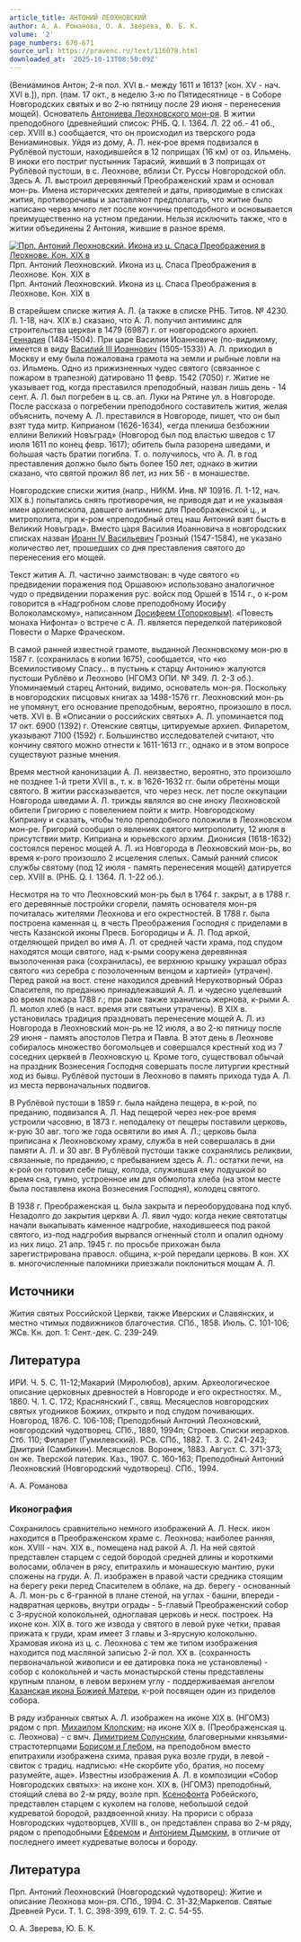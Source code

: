 ```yaml
---
article_title: АНТОНИЙ ЛЕОХНОВСКИЙ
author: А. А. Романова, О. А. Зверева, Ю. Б. К.
volume: '2'
page_numbers: 670-671
source_url: https://pravenc.ru/text/116078.html
downloaded_at: '2025-10-13T08:50:09Z'
---
```


(Вениаминов Антон; 2-я пол. XVI в.- между 1611 и 1613? [кон. XV - нач. XVI в.]), прп. (пам. 17 окт., в неделю 3-ю по Пятидесятнице - в Соборе Новгородских святых и во 2-ю пятницу после 29 июня - перенесения мощей). Основатель [Антониева Леохновского мон-ря](<https://pravenc.ru/text/АНТОНИЕВ ЛЕОХНОВСКИЙ МУЖСКОЙ МОНАСТЫРЬ.html>). В житии преподобного (древнейший список: РНБ. Q. I. 1364. Л. 22 об.- 41 об., сер. XVIII в.) сообщается, что он происходил из тверского рода Вениаминовых. Уйдя из дому, А. Л. нек-рое время подвизался в Рублёвой пустоши, находившейся в 12 поприщах (16 км) от оз. Ильмень. В иноки его постриг пустынник Тарасий, живший в 3 поприщах от Рублёвой пустоши, в с. Леохнове, вблизи Ст. Руссы Новгородской обл. Здесь А. Л. выстроил деревянный Преображенский храм и основал мон-рь. Имена исторических деятелей и даты, приводимые в списках жития, противоречивы и заставляют предполагать, что житие было написано через много лет после кончины преподобного и основывается преимущественно на устном предании. Нельзя исключить также, что в житии объединены 2 Антония, жившие в разное время.

[![Прп. Антоний Леохновский. Икона из ц. Спаса Преображения в Леохнове. Кон. XIX в](https://pravenc.ru/data/998/447/1234/i200.jpg "Кликните для увеличения картинки")](https://pravenc.ru/data/998/447/1234/i400.jpg)Прп. Антоний Леохновский. Икона из ц. Спаса Преображения в Леохнове. Кон. XIX в  
Прп. Антоний Леохновский. Икона из ц. Спаса Преображения в Леохнове. Кон. XIX в

В старейшем списке жития А. Л. (а также в списке РНБ. Титов. № 4230. Л. 1-18, нач. XIX в.) cказано, что А. Л. получил антиминс для строительства церкви в 1479 (6987) г. от новгородского архиеп. [Геннадия](https://pravenc.ru/text/Геннадия.html) (1484-1504). При царе Василии Иоанновиче (по-видимому, имеется в виду [Василий III Иоаннович](<https://pravenc.ru/text/Василий III Иоаннович.html>) (1505-1533)) А. Л. приходил в Москву и ему была пожалована грамота на земли и рыбные ловли на оз. Ильмень. Одно из прижизненных чудес святого (связанное с пожаром в трапезной) датировано 11 февр. 1542 (7050) г. Житие не указывает год, когда преставился преподобный, назван лишь день - 14 сент. А. Л. был погребен в ц. св. ап. Луки на Рятине ул. в Новгороде. После рассказа о погребении преподобного составитель жития, желая объяснить, почему А. Л. преставился в Новгороде, пишет, что он был взят туда митр. Киприаном (1626-1634), «егда плениша безбожнии еллини Великий Новъград» (Новгород был под властью шведов с 17 июля 1611 по конец февр. 1617); обитель была разорена шведами, и бо́льшая часть братии погибла. Т. о. получилось, что А. Л. в год преставления должно было быть более 150 лет, однако в житии сказано, что святой прожил 86 лет, из них 56 - в монашестве.

Новгородские списки жития (напр., НИКМ. Инв. № 10916. Л. 1-12, нач. XIX в.) попытались снять противоречия, не приводя дат и не указывая имен архиепископа, давшего антиминс для Преображенской ц., и митрополита, при к-ром «преподобный отец наш Антоний взят бысть в Великий Новъград». Вместо царя Василия Иоанновича в новгородских списках назван [Иоанн IV Васильевич](<https://pravenc.ru/text/Иоанн IV Васильевич.html>) Грозный (1547-1584), не указано количество лет, прошедших со дня преставления святого до перенесения его мощей.

Текст жития А. Л. частично заимствован: в чуде святого «о предвидении поражения под Оршавою» использовано аналогичное чудо о предвидении поражения рус. войск под Оршей в 1514 г., о к-ром говорится в «Надгробном слове преподобному Иосифу Волоколамскому», написанном [Досифеем (Топорковым)](<https://pravenc.ru/text/ДОСИФЕЙ (Топорков (Вощечников).html>). «Повесть монаха Нифонта» о встрече с А. Л. является переделкой патериковой Повести о Марке Фраческом.

В самой ранней известной грамоте, выданной Леохновскому мон-рю в 1587 г. (сохранилась в копии 1675), сообщается, что «ко Всемилостивому Спасу... в пустынь к старцу Антонию» жалуются пустоши Рублёво и Леохново (НГОМЗ ОПИ. № 349. Л. 2-3 об.). Упоминаемый старец Антоний, видимо, основатель мон-ря. Поскольку в новгородских писцовых книгах за 1498-1576 гг. Леохновский мон-рь не упомянут, его основание преподобным, вероятно, произошло в посл. четв. XVI в. В «Описании о российских святых» А. Л. упоминается под 17 окт. 6900 (1392) г. Отенские святцы, цитируемые архиеп. Филаретом, указывают 7100 (1592) г. Большинство исследователей считают, что кончину святого можно отнести к 1611-1613 гг., однако и в этом вопросе существуют разные мнения.

Время местной канонизации А. Л. неизвестно, вероятно, это произошло не позднее 1-й трети XVII в., т. к. в 1626-1632 гг. были обретены мощи святого. В житии рассказывается, что через неск. лет после оккупации Новгорода шведами А. Л. трижды являлся во сне иноку Леохновской обители Григорию с повелением пойти к митр. Новгородскому Киприану и сказать, чтобы тело преподобного положили в Леохновском мон-ре. Григорий сообщил о явлениях святого митрополиту, 12 июля в присутствии митр. Киприана и юрьевского архим. Дионисия (1618-1632) состоялся перенос мощей А. Л. из Новгорода в Леохновский мон-рь, во время к-рого произошло 2 исцеления слепых. Самый ранний список службы святому (под 12 июля - память перенесения мощей) датируется сер. XVIII в. (РНБ. Q. I. 1364. Л. 1-22 об.).

Несмотря на то что Леохновский мон-рь был в 1764 г. закрыт, а в 1788 г. его деревянные постройки сгорели, память основателя мон-ря почиталась жителями Леохнова и его окрестностей. В 1788 г. была построена каменная ц. в честь Преображения Господня с приделами в честь Казанской иконы Пресв. Богородицы и А. Л. Под аркой, отделяющей придел во имя А. Л. от средней части храма, под спудом находятся мощи святого, над к-рыми сооружена деревянная вызолоченная рака (сохранилась), ее верхнюю крышку украшал образ святого «из серебра с позолоченным венцом и хартией» (утрачен). Перед ракой на вост. стене находился древний Нерукотворный Образ Спасителя, по преданию принадлежавший А. Л. и чудесно уцелевший во время пожара 1788 г.; при раке также хранились жернова, к-рыми А. Л. молол хлеб (в наст. время эти святыни утрачены). В XIX в. установилась традиция праздновать перенесение мощей А. Л. из Новгорода в Леохновский мон-рь не 12 июля, а во 2-ю пятницу после 29 июня - память апостолов Петра и Павла. В этот день в Леохнове собиралось множество богомольцев и совершался крестный ход из 7 соседних церквей в Леохновскую ц. Кроме того, существовал обычай на праздник Вознесения Господня совершать после литургии крестный ход из бывш. Рублёвой пустоши в Леохново в память прихода туда А. Л. из места первоначальных подвигов.

В Рублёвой пустоши в 1859 г. была найдена пещера, в к-рой, по преданию, подвизался А. Л. Над пещерой через нек-рое время устроили часовню, в 1873 г. неподалеку от пещеры поставили церковь, к-рую 30 авг. того же года освятили во имя А. Л.; церковь была приписана к Леохновскому храму, служба в ней совершалась в дни памяти А. Л. и 30 авг. В Рублёвой пустоши также сохранялись реликвии, связанные, по преданию, с пребыванием здесь А. Л.: остатки печи, на к-рой он готовил себе пищу, колода, служившая ему подушкой во время сна, гумно, устроенное им для обмолота хлеба (на этом месте была поставлена икона Вознесения Господня), колодец святого.

В 1938 г. Преображенская ц. была закрыта и переоборудована под клуб. Незадолго до закрытия церкви А. Л. явил чудо: когда некие святотатцы начали выкапывать каменное надгробие, находившееся под ракой святого, из-под надгробия вырвался огненный столп и опалил одному из них лицо. 21 апр. 1945 г. по просьбе прихожан была зарегистрирована правосл. община, к-рой передали церковь. В кон. XX в. многочисленные паломники приезжали поклониться мощам А. Л.

## Источники

Жития святых Российской Церкви, также Иверских и Славянских, и местно чтимых подвижников благочестия. СПб., 1858. Июль. С. 101-106; ЖСв. Кн. доп. 1: Сент.-дек. С. 239-249.

## Литература

ИРИ. Ч. 5. С. 11-12;Макарий (Миролюбов), архим. Археологическое описание церковных древностей в Новгороде и его окрестностях. М., 1860. Ч. 1. С. 172; Краснянский Г., свящ. Месяцеслов новгородских святых угодников Божиих, открыто и под спудом почивающих. Новгород, 1876. С. 106-108; Преподобный Антоний Леохновский, новгородский чудотворец. СПб., 1880, 1994п; Строев. Списки иерархов. Стб. 110; Филарет (Гумилевский). РСв. СПб., 1882. Т. 3. С. 241-243; Дмитрий (Самбикин). Месяцеслов. Воронеж, 1883. Август. С. 371-373; он же. Тверской патерик. Каз., 1907. С. 160-163; Преподобный Антоний Леохновский (Новгородский чудотворец). СПб., 1994.

А. А. Романова 

### Иконография

Сохранилось сравнительно немного изображений А. Л. Неск. икон находится в Преображенском храме с. Леохнова; наиболее ранняя, кон. XVIII - нач. XIX в., помещена над ракой А. Л. На ней святой представлен старцем с седой бородой средней длины и короткими волосами, облачен в рясу, епитрахиль и монашескую мантию, руки сложены на груди. А. Л. изображен в правой части средника стоящим на берегу реки перед Спасителем в облаке, на др. берегу - основанный А. Л. мон-рь с 6-гранной в плане стеной, на углах - башни, впереди - надвратная церковь, внутри ограды - 5-главый Преображенский собор с 3-ярусной колокольней, одноглавая церковь и неск. построек. На иконе кон. XIX в. того же извода у святого в левой руке четки, правая прижата к груди, храм имеет 3 главы и 3-ярусную колокольню. Храмовая икона из ц. с. Леохнова с тем же типом изображения находится под масляной записью 2-й пол. XX в. (сохранность первоначальной живописи и ее датировка пока не установлены) - собор с колокольней и часть монастырской стены представлены крупным планом, в левом верхнем углу - поддерживаемая ангелом [Казанская икона Божией Матери](<https://pravenc.ru/text/Казанская икона Божией Матери.html>), к-рой посвящен один из приделов собора.

В ряду избранных святых А. Л. изображен на иконе XIX в. (НГОМЗ) рядом с прп. [Михаилом Клопским](<https://pravenc.ru/text/Михаилом Клопским.html>); на иконе XIX в. (Преображенская ц. с. Леохнова) - с вмч. [Димитрием Солунским](<https://pravenc.ru/text/Димитрием Солунским.html>), благоверными князьями-страстотерпцами [Борисом и Глебом](<https://pravenc.ru/text/Борисом и Глебом.html>), на преподобном вместо епитрахили изображена схима, правая рука возле груди, в левой - свиток с традиц. надписью: «Не скорбите убо, братия, но посему разумейте, аще». Известны изображения А. Л. в композиции «Собор Новгородских святых»: на иконе кон. XIX в. (НГОМЗ) преподобный, стоящий слева во 2-м ряду, возле прп. [Ксенофонта](https://pravenc.ru/text/Ксенофонта.html) Робейского, представлен старцем с куколем на голове, небольшой седой кудреватой бородой, раздвоенной книзу. На прориси с образа Новгородских чудотворцев, XVIII в., он представлен справа во 2-м ряду, рядом с преподобными [Ефремом](https://pravenc.ru/text/Ефремом.html) и [Антонием Дымским](<https://pravenc.ru/text/Антонием Дымским.html>), в отличие от последнего имеет кудреватые волосы и бороду.

## Литература

Прп. Антоний Леохновский (Новгородский чудотворец): Житие и описание Леохнова мон-ря. СПб., 1994. С. 31-32;Маркелов. Святые Древней Руси. Т. 1. С. 398-399, 619. Т. 2. С. 54-55.

О. А. Зверева, Ю. Б. К.
